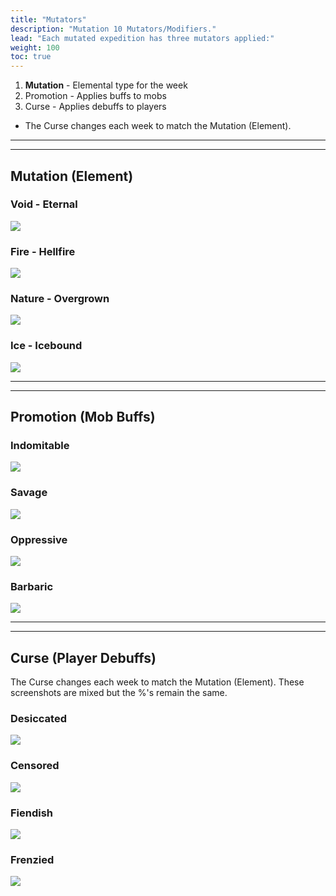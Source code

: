 ```yaml
---
title: "Mutators"
description: "Mutation 10 Mutators/Modifiers."
lead: "Each mutated expedition has three mutators applied:"
weight: 100
toc: true
---
```


1. **Mutation** - Elemental type for the week
2. Promotion - Applies buffs to mobs
3. Curse - Applies debuffs to players
   
- The Curse changes each week to match the Mutation (Element).

---
---

## Mutation (Element)

### Void - Eternal
<img src="https://i.imgur.com/7I9KdsH.png"></img>

### Fire - Hellfire
<img src="https://i.imgur.com/MumxhFK.png"></img>

### Nature - Overgrown
<img src="https://i.imgur.com/8JxrIN6.png"></img>

### Ice - Icebound
<img src="https://i.imgur.com/dmrRUzZ.png"></img>

---
---

## Promotion (Mob Buffs)

### Indomitable
<img src="https://i.imgur.com/PaP8U8P.png"></img>

### Savage
<img src="https://i.imgur.com/xlf1RmP.png"></img>

### Oppressive
<img src="https://i.imgur.com/TUASR7B.png"></img>

### Barbaric
<img src="https://i.imgur.com/ubz5qm8.png"></img>

---
---

## Curse (Player Debuffs)
The Curse changes each week to match the Mutation (Element). These screenshots are mixed but the %'s remain the same. 

### Desiccated
<img src="https://i.imgur.com/7ZTzuol.png"></img>

### Censored
<img src="https://i.imgur.com/ksKRURa.png"></img>

### Fiendish
<img src="https://i.imgur.com/9SsTjjw.png"></img>

### Frenzied
<img src="https://i.imgur.com/aBOx4Ti.png"></img>

